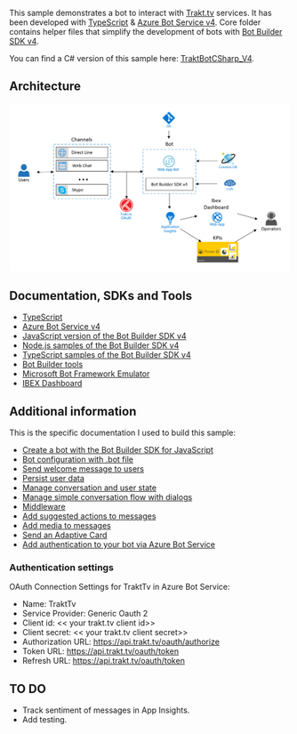 This sample demonstrates a bot to interact with [Trakt.tv](https://trakt.tv/) services. 
It has been developed with [TypeScript](https://www.typescriptlang.org/) & [Azure Bot Service v4](https://docs.microsoft.com/en-us/azure/bot-service/?view=azure-bot-service-4.0). Core folder contains helper files that simplify the development of bots with [Bot Builder SDK v4](https://github.com/Microsoft/botbuilder-js).

You can find a C# version of this sample here: [TraktBotCSharp_V4](https://github.com/magencio/TraktBotCSharp_V4).

## Architecture
![Architecture](./Architecture.png)

## Documentation, SDKs and Tools
- [TypeScript](https://www.typescriptlang.org/)
- [Azure Bot Service v4](https://docs.microsoft.com/en-us/azure/bot-service/?view=azure-bot-service-4.0)
- [JavaScript version of the Bot Builder SDK v4](https://github.com/Microsoft/botbuilder-js)
- [Node.js samples of the Bot Builder SDK v4](https://github.com/Microsoft/BotBuilder-Samples/tree/master/samples/javascript_nodejs)
- [TypeScript samples of the Bot Builder SDK v4](https://github.com/Microsoft/BotBuilder-Samples/tree/master/samples/javascript_typescript)
- [Bot Builder tools](https://github.com/Microsoft/botbuilder-tools)
- [Microsoft Bot Framework Emulator](https://github.com/microsoft/botframework-emulator)
- [IBEX Dashboard](https://github.com/Azure/ibex-dashboard)

## Additional information
This is the specific documentation I used to build this sample:
- [Create a bot with the Bot Builder SDK for JavaScript](https://docs.microsoft.com/en-us/azure/bot-service/javascript/bot-builder-javascript-quickstart?view=azure-bot-service-4.0)
- [Bot configuration with .bot file](https://aka.ms/about-bot-file)
- [Send welcome message to users](https://docs.microsoft.com/en-us/azure/bot-service/bot-builder-send-welcome-message?view=azure-bot-service-4.0&tabs=js%2Ccsharpmulti%2Ccsharpwelcomeback)
- [Persist user data](https://docs.microsoft.com/en-us/azure/bot-service/bot-builder-tutorial-persist-user-inputs?view=azure-bot-service-4.0&tabs=javascript)
- [Manage conversation and user state](https://docs.microsoft.com/en-us/azure/bot-service/bot-builder-howto-v4-state?view=azure-bot-service-4.0&branch=live&tabs=js)
- [Manage simple conversation flow with dialogs](https://docs.microsoft.com/en-us/azure/bot-service/bot-builder-dialog-manage-conversation-flow?view=azure-bot-service-4.0&tabs=javascript)
- [Middleware](https://docs.microsoft.com/en-us/azure/bot-service/bot-builder-concept-middleware?view=azure-bot-service-4.0)
- [Add suggested actions to messages](https://docs.microsoft.com/en-us/azure/bot-service/bot-builder-howto-add-suggested-actions?view=azure-bot-service-4.0&tabs=javascript)
- [Add media to messages](https://docs.microsoft.com/en-us/azure/bot-service/bot-builder-howto-add-media-attachments?view=azure-bot-service-4.0&tabs=javascript)
- [Send an Adaptive Card](https://docs.microsoft.com/en-us/azure/bot-service/bot-builder-howto-add-media-attachments?view=azure-bot-service-4.0&tabs=javascript#send-an-adaptive-card)
- [Add authentication to your bot via Azure Bot Service](https://docs.microsoft.com/en-us/azure/bot-service/bot-builder-authentication?view=azure-bot-service-4.0&tabs=javascript)

### Authentication settings
OAuth Connection Settings for TraktTv in Azure Bot Service:
- Name: TraktTv
- Service Provider: Generic Oauth 2
- Client id: << your trakt.tv client id>>
- Client secret: << your trakt.tv client secret>>
- Authorization URL: https://api.trakt.tv/oauth/authorize
- Token URL: https://api.trakt.tv/oauth/token
- Refresh URL: https://api.trakt.tv/oauth/token

## TO DO
- Track sentiment of messages in App Insights.
- Add testing.